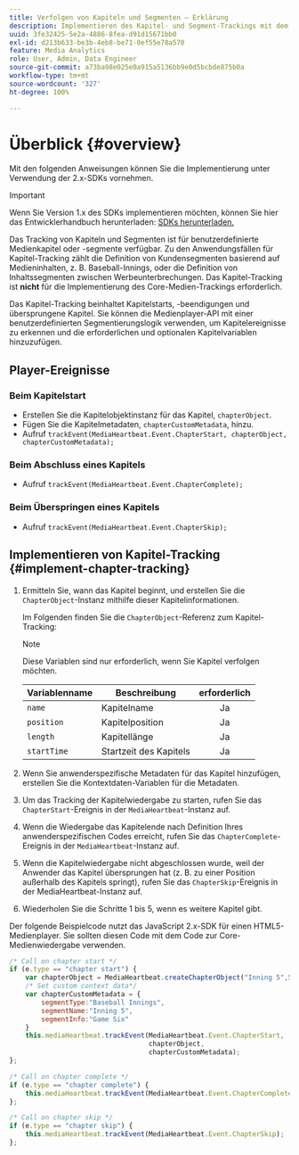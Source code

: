 ```yaml
---
title: Verfolgen von Kapiteln und Segmenten – Erklärung
description: Implementieren des Kapitel- und Segment-Trackings mit dem Media SDK.
uuid: 3fe32425-5e2a-4886-8fea-d91d15671bb0
exl-id: d213b633-be3b-4eb8-be71-0ef55e78a570
feature: Media Analytics
role: User, Admin, Data Engineer
source-git-commit: a73ba98e025e0a915a5136bb9e0d5bcbde875b0a
workflow-type: tm+mt
source-wordcount: '327'
ht-degree: 100%

---
```


# Überblick {#overview}

Mit den folgenden Anweisungen können Sie die Implementierung unter Verwendung der 2.x-SDKs vornehmen.

>[!IMPORTANT]
> 
> Wenn Sie Version 1.x des SDKs implementieren möchten, können Sie hier das Entwicklerhandbuch herunterladen: [SDKs herunterladen.](/help/getting-started/download-sdks.md)

Das Tracking von Kapiteln und Segmenten ist für benutzerdefinierte Medienkapitel oder -segmente verfügbar. Zu den Anwendungsfällen für Kapitel-Tracking zählt die Definition von Kundensegmenten basierend auf Medieninhalten, z. B. Baseball-Innings, oder die Definition von Inhaltssegmenten zwischen Werbeunterbrechungen. Das Kapitel-Tracking ist **nicht** für die Implementierung des Core-Medien-Trackings erforderlich.

Das Kapitel-Tracking beinhaltet Kapitelstarts, -beendigungen und übersprungene Kapitel. Sie können die Medienplayer-API mit einer benutzerdefinierten Segmentierungslogik verwenden, um Kapitelereignisse zu erkennen und die erforderlichen und optionalen Kapitelvariablen hinzuzufügen.

## Player-Ereignisse

### Beim Kapitelstart

* Erstellen Sie die Kapitelobjektinstanz für das Kapitel, `chapterObject`.
* Fügen Sie die Kapitelmetadaten, `chapterCustomMetadata`, hinzu.
* Aufruf `trackEvent(MediaHeartbeat.Event.ChapterStart, chapterObject, chapterCustomMetadata);`

### Beim Abschluss eines Kapitels

* Aufruf `trackEvent(MediaHeartbeat.Event.ChapterComplete);`

### Beim Überspringen eines Kapitels

* Aufruf `trackEvent(MediaHeartbeat.Event.ChapterSkip);`

## Implementieren von Kapitel-Tracking {#implement-chapter-tracking}

1. Ermitteln Sie, wann das Kapitel beginnt, und erstellen Sie die `ChapterObject`-Instanz mithilfe dieser Kapitelinformationen.

   Im Folgenden finden Sie die `ChapterObject`-Referenz zum Kapitel-Tracking:

   >[!NOTE]
   >
   >Diese Variablen sind nur erforderlich, wenn Sie Kapitel verfolgen möchten.

   | Variablenname | Beschreibung | erforderlich |
   | --- | --- | :---: |
   | `name` | Kapitelname | Ja |
   | `position` | Kapitelposition | Ja |
   | `length` | Kapitellänge | Ja |
   | `startTime` | Startzeit des Kapitels | Ja |

1. Wenn Sie anwenderspezifische Metadaten für das Kapitel hinzufügen, erstellen Sie die Kontextdaten-Variablen für die Metadaten.
1. Um das Tracking der Kapitelwiedergabe zu starten, rufen Sie das `ChapterStart`-Ereignis in der `MediaHeartbeat`-Instanz auf.
1. Wenn die Wiedergabe das Kapitelende nach Definition Ihres anwenderspezifischen Codes erreicht, rufen Sie das `ChapterComplete`-Ereignis in der `MediaHeartbeat`-Instanz auf.
1. Wenn die Kapitelwiedergabe nicht abgeschlossen wurde, weil der Anwender das Kapitel übersprungen hat (z. B. zu einer Position außerhalb des Kapitels springt), rufen Sie das `ChapterSkip`-Ereignis in der MediaHeartbeat-Instanz auf.
1. Wiederholen Sie die Schritte 1 bis 5, wenn es weitere Kapitel gibt.

Der folgende Beispielcode nutzt das JavaScript 2.x-SDK für einen HTML5-Medienplayer. Sie sollten diesen Code mit dem Code zur Core-Medienwiedergabe verwenden.

```js
/* Call on chapter start */
if (e.type == "chapter start") {
    var chapterObject = MediaHeartbeat.createChapterObject("Inning 5",5,500,2500);
    /* Set custom context data*/
    var chapterCustomMetadata = {
        segmentType:"Baseball Innings",
        segmentName:"Inning 5",
        segmentInfo:"Game Six"
    }
    this.mediaHeartbeat.trackEvent(MediaHeartbeat.Event.ChapterStart,  
                                   chapterObject,  
                                   chapterCustomMetadata);
};

/* Call on chapter complete */
if (e.type == "chapter complete") {
    this.mediaHeartbeat.trackEvent(MediaHeartbeat.Event.ChapterComplete);
};

/* Call on chapter skip */
if (e.type == "chapter skip") {
    this.mediaHeartbeat.trackEvent(MediaHeartbeat.Event.ChapterSkip);
};
```

